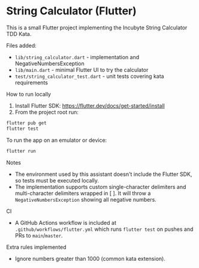 # String Calculator (Flutter)

This is a small Flutter project implementing the Incubyte String Calculator TDD Kata.

Files added:
- `lib/string_calculator.dart` - implementation and NegativeNumbersException
- `lib/main.dart` - minimal Flutter UI to try the calculator
- `test/string_calculator_test.dart` - unit tests covering kata requirements

How to run locally

1. Install Flutter SDK: https://flutter.dev/docs/get-started/install
2. From the project root run:

```powershell
flutter pub get
flutter test
```

To run the app on an emulator or device:

```powershell
flutter run
```

Notes
- The environment used by this assistant doesn't include the Flutter SDK, so tests must be executed locally.
- The implementation supports custom single-character delimiters and multi-character delimiters wrapped in [ ]. It will throw a `NegativeNumbersException` showing all negative numbers.

CI
- A GitHub Actions workflow is included at `.github/workflows/flutter.yml` which runs `flutter test` on pushes and PRs to `main`/`master`.

Extra rules implemented
- Ignore numbers greater than 1000 (common kata extension).

